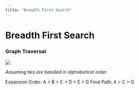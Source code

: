 ```yaml
---
title: "Breadth First Search"
---
```

# Breadth First Search
### Graph Traversal
![](https://i.imgur.com/syk9okN.png)

_Assuming ties are handled in alphabetical order_

Expansion Order:
A > B > C > D > E > G
Final Path:
A > C > G
